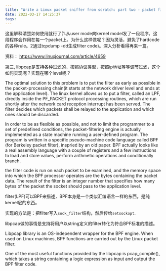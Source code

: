 ```yaml
---
title: "Write a Linux packet sniffer from scratch: part two - packet filter"
date: 2022-03-17 14:25:37
tags:
---
```


这里解释清楚如何使用就行了(1.从user mode向kernel model发了一段程序，这段程序会作用在每一个packet上。为什么这样做呢？因为灵活，避免了hardcode的各种rule。2通过tcpdump -dd生成filter code)。深入分析看得再来一篇。

资料：
https://www.linuxjournal.com/article/4659

第三, libpcap是支持各种过滤的，按照协议类型，按照ip地址等等调节过滤，这个如何实现呢？实现在哪个level呢？

The optimal solution to this problem is to put the filter as early as possible in the packet-processing chain(it starts at the network driver level and ends at the application level). The linux kernel allows us to put a filter, called an LPF, directly inside the PF_PACKET protocol processing routines, which are run shortly after the network card reception interrupt has been served. The filter decides which packets shall be relayed to the application and which ones should be discarded. 

In order to be as flexible as possible, and not to limit the programmer to a set of predefined conditions, the packet-filtering engine is actually implemented as a state machine running a user-defined program. The program is written in a specific pseudo-machine code language called BPF (for Berkeley packet filter), inspried by an old paper. BPF actually looks like a real assembly language with a couple of registers and a few instructions to load and store values, perform arithmetic operations and conditionally branch. 

the filter code is run on each packet to be examined, and the memory space into which the BPF processor operates are the bytes containing the packet data. The result of the filter is an integer number that specifies how many bytes of the packet the socket should pass to the application level. 

filter(LPF)可以BPF来描述，BPF本身是一个类似汇编语言一样的东西，是纯kernel层的东西。

实现的方法是：把filter写入`sock_filter`结构，然后传给`setsockopt`.

libpcap做的事情是支持将用户以string定义的filter转化为符合BPF标准的描述。

Libpcap library is an OS-independent wrapper for the BPF engine. When used on Linux machines, BPF functions are carried out by the Linux packet filter. 

One of the most useful functions provided by the libpcap is pcap_compile(), which takes a string containing a logic expression as input and output the BPF filter code. 


